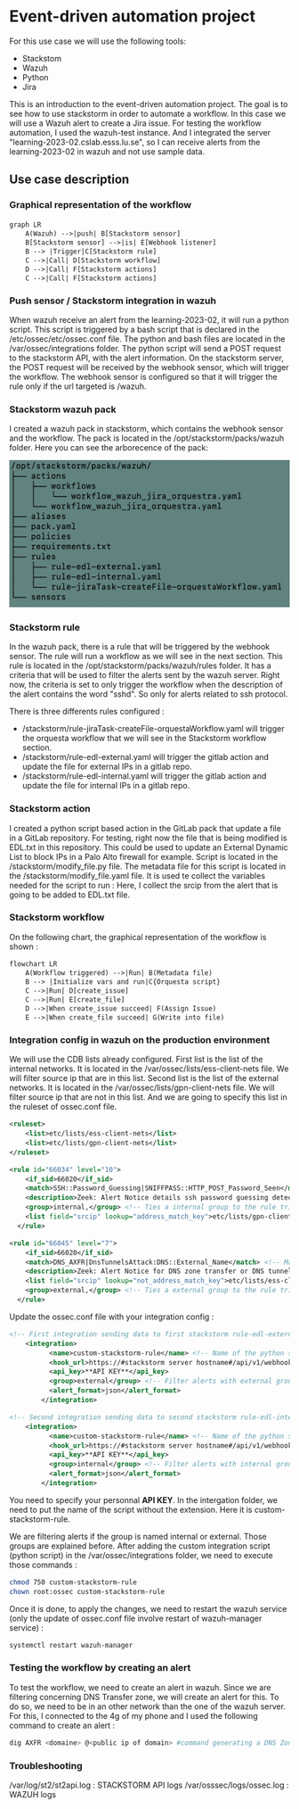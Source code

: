 # Event-driven automation project
For this use case we will use the following tools:
   - Stackstom
   - Wazuh
   - Python
   - Jira

This is an introduction to the event-driven automation project. The goal is to see how to use stackstorm in order to automate a workflow. In this case we will use a Wazuh alert to create a Jira issue.
For testing the workflow automation, I used the wazuh-test instance. And I integrated the server "learning-2023-02.cslab.esss.lu.se", so I can receive alerts from the learning-2023-02 in wazuh and not use sample data.


## Use case description

### Graphical representation of the workflow
   
```mermaid
graph LR
    A(Wazuh) -->|push| B[Stackstorm sensor]
    B[Stackstorm sensor] -->|is| E[Webhook listener]
    B --> |Trigger|C[Stackstorm rule]
    C -->|Call| D[Stackstorm workflow]
    D -->|Call| F[Stackstorm actions]
    C -->|Call| F[Stackstorm actions]
```

### Push sensor / Stackstorm integration in wazuh

When wazuh receive an alert from the learning-2023-02, it will run a python script. 
This script is triggered by a bash script that is declared in the /etc/ossec/etc/ossec.conf file. 
The python and bash files are located in the /var/ossec/integrations folder.
The python script will send a POST request to the stackstorm API, with the alert information.
On the stackstorm server, the POST request will be received by the webhook sensor, which will trigger the workflow.
The webhook sensor is configured so that it will trigger the rule only if the url targeted is /wazuh.

### Stackstorm wazuh pack

I created a wazuh pack in stackstorm, which contains the webhook sensor and the workflow.
The pack is located in the /opt/stackstorm/packs/wazuh folder.
Here you can see the arborecence of the pack:

![img_tree.png](img_tree.png)

### Stackstorm rule

In the wazuh pack, there is a rule that will be triggered by the webhook sensor.
The rule will run a workflow as we will see in the next section.
This rule is located in the /opt/stackstorm/packs/wazuh/rules folder.
It has a criteria that will be used to filter the alerts sent by the wazuh server.
Right now, the criteria is set to only trigger the workflow when the description of the alert contains the word "sshd". So only for alerts related to ssh protocol.

There is three differents rules configured :
 - /stackstorm/rule-jiraTask-createFile-orquestaWorkflow.yaml will trigger the orquesta workflow that we will see in the Stackstorm workflow section.
 - /stackstorm/rule-edl-external.yaml  will trigger the gitlab action and update the file for external IPs in a gitlab repo.
 - /stackstorm/rule-edl-internal.yaml  will trigger the gitlab action and update the file for internal IPs in a gitlab repo.

### Stackstorm action

I created a python script based action in the GitLab pack that update a file in a GitLab repository. For testing, right now the file that is being modified is EDL.txt in this repository.
This could be used to update an External Dynamic List to block IPs in a Palo Alto firewall for example.
Script is located in the /stackstorm/modify_file.py file.
The metadata file for this script is located in the /stackstorm/modify_file.yaml file. It is used te collect the variables needed for the script to run : Here, I collect the srcip from the alert that is going to be added to EDL.txt file.


### Stackstorm workflow

On the following chart, the graphical representation of the workflow is shown :

```mermaid
flowchart LR
    A(Workflow triggered) -->|Run| B(Metadata file)
    B --> |Initialize vars and run|C{Orquesta script}
    C -->|Run| D[create_issue]
    C -->|Run| E[create_file]
    D -->|When create_issue succeed| F(Assign Issue)
    E -->|When create_file succeed| G(Write into file)
```

### Integration config in wazuh on the production environment

We will use the CDB lists already configured.
First list is the list of the internal networks. It is located in the /var/ossec/lists/ess-client-nets file. We will filter source ip that are in this list.
Second list is the list of the external networks. It is located in the /var/ossec/lists/gpn-client-nets file. We will filter source ip that are not in this list.
And we are going to specify this list in the ruleset of ossec.conf file.

```xml
<ruleset>
    <list>etc/lists/ess-client-nets</list>
    <list>etc/lists/gpn-client-nets</list>
</ruleset>
```

```xml
<rule id="66034" level="10">
    <if_sid>66020</if_sid>
    <match>SSH::Password_Guessing|SNIFFPASS::HTTP_POST_Password_Seen</match> <!-- Match for the alerts concerning Password_Guessing or HTTP_POST_Password_Seen -->
    <description>Zeek: Alert Notice details ssh password guessing detected.</description>
    <group>internal,</group> <!-- Ties a internal group to the rule triggered so that we can filter in the integration (see next section) -->
    <list field="srcip" lookup="address_match_key">etc/lists/gpn-client-nets</list>
  </rule>
```

```xml
<rule id="66045" level="7">
    <if_sid>66020</if_sid>
    <match>DNS_AXFR|DnsTunnelsAttack:DNS::External_Name</match> <!-- Match for the alerts concerning DNS_AXFR or DnsTunnelsAttack -->
    <description>Zeek: Alert Notice for DNS zone transfer or DNS tunnel attempt/attack detected.</description>
    <list field="srcip" lookup="not_address_match_key">etc/lists/ess-client-nets</list>
    <group>external,</group> <!-- Ties a external group to the rule triggered so that we can filter in the integration (see next section) -->
  </rule>
```

Update the ossec.conf file with your integration config : 

```xml
<!-- First integration sending data to first stackstorm rule-edl-external -->
    <integration>
          <name>custom-stackstorm-rule</name> <!-- Name of the python script we are sending the data (hook_url, api_key) into -->
          <hook_url>https://#stackstorm server hostname#/api/v1/webhooks/wazuh</hook_url> <!-- URL finishing by "wazuh" because the stackstorm rule for external action is listening to this specific URL -->
          <api_key>**API KEY**</api_key>
          <group>external</group> <!-- Filter alerts with external group created before in the rule -->
          <alert_format>json</alert_format>
        </integration>
```
```xml
<!-- Second integration sending data to second stackstorm rule-edl-internal -->
    <integration>
          <name>custom-stackstorm-rule</name> <!-- Name of the python script we are sending the data (hook_url, api_key) into -->
          <hook_url>https://#stackstorm server hostname#/api/v1/webhooks/wazuh2</hook_url> <!-- URL finishing by "wazuh2" because the stackstorm rule for internal action is listening to this specific URL -->
          <api_key>**API KEY**</api_key>
          <group>internal</group> <!-- Filter alerts with internal group created before in the rule -->
          <alert_format>json</alert_format>
        </integration>
```
You need to specify your personnal **API KEY**. 
In the intergation folder, we need to put the name of the script without the extension. Here it is custom-stackstorm-rule.

We are filtering alerts if the group is named internal or external. Those groups are explained before.
After adding the custom integration script (python script) in the /var/ossec/integrations folder, we need to execute those commands :
```bash
chmod 750 custom-stackstorm-rule
chown root:ossec custom-stackstorm-rule
```

Once it is done, to apply the changes, we need to restart the wazuh service (only the update of ossec.conf file involve restart of wazuh-manager service) :

```bash
systemctl restart wazuh-manager
```

### Testing the workflow by creating an alert

To test the workflow, we need to create an alert in wazuh.
Since we are filtering concerning DNS Transfer zone, we will create an alert for this.
To do so, we need to be in an other network than the one of the wazuh server.
For this, I connected to the 4g of my phone and I used the following command to create an alert :

```bash
dig AXFR <domaine> @<public ip of domain> #command generating a DNS Zone transfer
```
### Troubleshooting

/var/log/st2/st2api.log : STACKSTORM API logs
/var/osssec/logs/ossec.log : WAZUH logs
